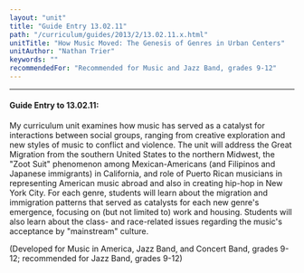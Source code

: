 ```yaml
---
layout: "unit"
title: "Guide Entry 13.02.11"
path: "/curriculum/guides/2013/2/13.02.11.x.html"
unitTitle: "How Music Moved: The Genesis of Genres in Urban Centers"
unitAuthor: "Nathan Trier"
keywords: ""
recommendedFor: "Recommended for Music and Jazz Band, grades 9-12"
---
```

<body>
<hr/>
<h4>
Guide Entry to 13.02.11:
</h4>
<p>
My curriculum unit examines how music has served as a catalyst for interactions between social groups, ranging from creative exploration and new styles of music to conflict and violence.  The unit will address the Great Migration from the southern United States to the northern Midwest, the "Zoot Suit" phenomenon among Mexican-Americans (and Filipinos and Japanese immigrants) in California, and role of Puerto Rican musicians in representing American music abroad and also in creating hip-hop in New York City.  For each genre, students will learn about the migration and immigration patterns that served as catalysts for each new genre's emergence, focusing on (but not limited to) work and housing.  Students will also learn about the class- and race-related issues regarding the music's acceptance by "mainstream" culture.
</p>
<p>
(Developed for Music in America, Jazz Band, and Concert Band, grades 9-12; recommended for Jazz Band, grades 9-12)
</p>
</body>